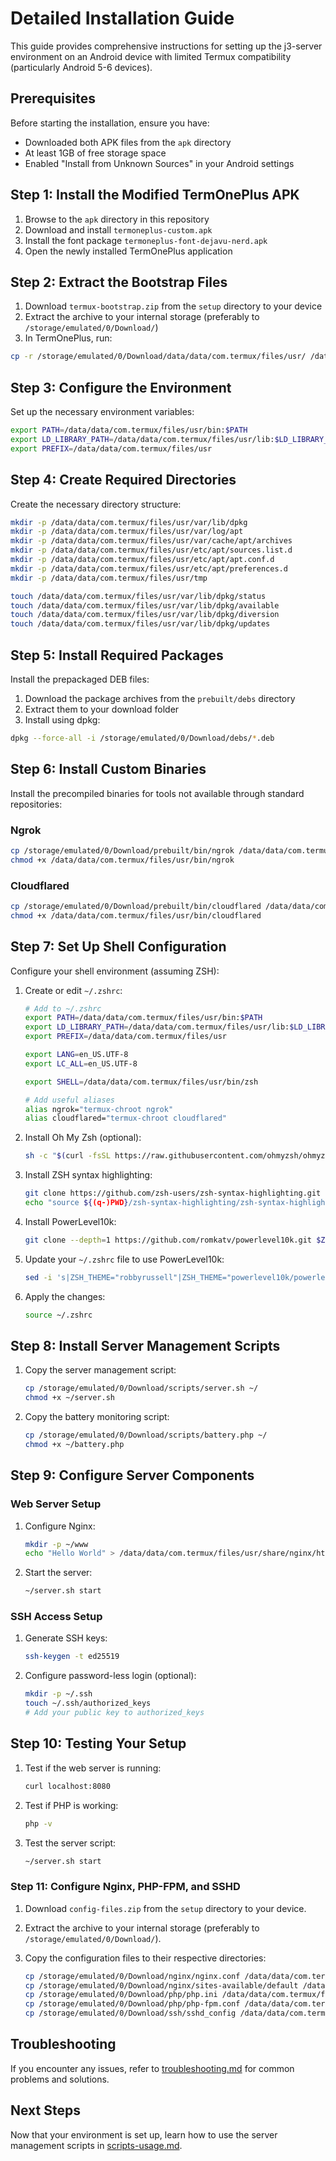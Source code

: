 # Detailed Installation Guide

This guide provides comprehensive instructions for setting up the j3-server environment on an Android device with limited Termux compatibility (particularly Android 5-6 devices).

## Prerequisites

Before starting the installation, ensure you have:

- Downloaded both APK files from the `apk` directory
- At least 1GB of free storage space
- Enabled "Install from Unknown Sources" in your Android settings

## Step 1: Install the Modified TermOnePlus APK

1. Browse to the `apk` directory in this repository
2. Download and install `termoneplus-custom.apk`
3. Install the font package `termoneplus-font-dejavu-nerd.apk`
4. Open the newly installed TermOnePlus application

## Step 2: Extract the Bootstrap Files

1. Download `termux-bootstrap.zip` from the `setup` directory to your device
2. Extract the archive to your internal storage (preferably to `/storage/emulated/0/Download/`)
3. In TermOnePlus, run:

```bash
cp -r /storage/emulated/0/Download/data/data/com.termux/files/usr/ /data/data/com.termux/files/.
```

## Step 3: Configure the Environment

Set up the necessary environment variables:

```bash
export PATH=/data/data/com.termux/files/usr/bin:$PATH
export LD_LIBRARY_PATH=/data/data/com.termux/files/usr/lib:$LD_LIBRARY_PATH
export PREFIX=/data/data/com.termux/files/usr
```

## Step 4: Create Required Directories

Create the necessary directory structure:

```bash
mkdir -p /data/data/com.termux/files/usr/var/lib/dpkg
mkdir -p /data/data/com.termux/files/usr/var/log/apt
mkdir -p /data/data/com.termux/files/usr/var/cache/apt/archives
mkdir -p /data/data/com.termux/files/usr/etc/apt/sources.list.d
mkdir -p /data/data/com.termux/files/usr/etc/apt/apt.conf.d
mkdir -p /data/data/com.termux/files/usr/etc/apt/preferences.d
mkdir -p /data/data/com.termux/files/usr/tmp

touch /data/data/com.termux/files/usr/var/lib/dpkg/status
touch /data/data/com.termux/files/usr/var/lib/dpkg/available
touch /data/data/com.termux/files/usr/var/lib/dpkg/diversion
touch /data/data/com.termux/files/usr/var/lib/dpkg/updates
```

## Step 5: Install Required Packages

Install the prepackaged DEB files:

1. Download the package archives from the `prebuilt/debs` directory
2. Extract them to your download folder
3. Install using dpkg:

```bash
dpkg --force-all -i /storage/emulated/0/Download/debs/*.deb
```

## Step 6: Install Custom Binaries

Install the precompiled binaries for tools not available through standard repositories:

### Ngrok

```bash
cp /storage/emulated/0/Download/prebuilt/bin/ngrok /data/data/com.termux/files/usr/bin/
chmod +x /data/data/com.termux/files/usr/bin/ngrok
```

### Cloudflared

```bash
cp /storage/emulated/0/Download/prebuilt/bin/cloudflared /data/data/com.termux/files/usr/bin/
chmod +x /data/data/com.termux/files/usr/bin/cloudflared
```

## Step 7: Set Up Shell Configuration

Configure your shell environment (assuming ZSH):

1. Create or edit `~/.zshrc`:
   ```bash
   # Add to ~/.zshrc
   export PATH=/data/data/com.termux/files/usr/bin:$PATH
   export LD_LIBRARY_PATH=/data/data/com.termux/files/usr/lib:$LD_LIBRARY_PATH
   export PREFIX=/data/data/com.termux/files/usr

   export LANG=en_US.UTF-8
   export LC_ALL=en_US.UTF-8

   export SHELL=/data/data/com.termux/files/usr/bin/zsh

   # Add useful aliases
   alias ngrok="termux-chroot ngrok"
   alias cloudflared="termux-chroot cloudflared"
   ```

2. Install Oh My Zsh (optional):
   ```bash
   sh -c "$(curl -fsSL https://raw.githubusercontent.com/ohmyzsh/ohmyzsh/master/tools/install.sh)"
   ```

3. Install ZSH syntax highlighting:
   ```bash
   git clone https://github.com/zsh-users/zsh-syntax-highlighting.git
   echo "source ${(q-)PWD}/zsh-syntax-highlighting/zsh-syntax-highlighting.zsh" >> ${ZDOTDIR:-$HOME}/.zshrc
   ```

4. Install PowerLevel10k:
   ```bash
   git clone --depth=1 https://github.com/romkatv/powerlevel10k.git $ZSH_CUSTOM/themes/powerlevel10k
   ```

5. Update your `~/.zshrc` file to use PowerLevel10k:
   ```bash
   sed -i 's|ZSH_THEME="robbyrussell"|ZSH_THEME="powerlevel10k/powerlevel10k"|' ~/.zshrc
   ```

6. Apply the changes:
   ```bash
   source ~/.zshrc
   ```

## Step 8: Install Server Management Scripts

1. Copy the server management script:
   ```bash
   cp /storage/emulated/0/Download/scripts/server.sh ~/
   chmod +x ~/server.sh
   ```

2. Copy the battery monitoring script:
   ```bash
   cp /storage/emulated/0/Download/scripts/battery.php ~/
   chmod +x ~/battery.php
   ```

## Step 9: Configure Server Components

### Web Server Setup

1. Configure Nginx:
   ```bash
   mkdir -p ~/www
   echo "Hello World" > /data/data/com.termux/files/usr/share/nginx/html/index.html
   ```

2. Start the server:
   ```bash
   ~/server.sh start
   ```

### SSH Access Setup

1. Generate SSH keys:
   ```bash
   ssh-keygen -t ed25519
   ```

2. Configure password-less login (optional):
   ```bash
   mkdir -p ~/.ssh
   touch ~/.ssh/authorized_keys
   # Add your public key to authorized_keys
   ```

## Step 10: Testing Your Setup

1. Test if the web server is running:
   ```bash
   curl localhost:8080
   ```

2. Test if PHP is working:
   ```bash
   php -v
   ```

3. Test the server script:
   ```bash
   ~/server.sh start
   ```

### Step 11: Configure Nginx, PHP-FPM, and SSHD

1. Download `config-files.zip` from the `setup` directory to your device.

2. Extract the archive to your internal storage (preferably to `/storage/emulated/0/Download/`).

3. Copy the configuration files to their respective directories:
   ```bash
   cp /storage/emulated/0/Download/nginx/nginx.conf /data/data/com.termux/files/usr/etc/nginx/nginx.conf
   cp /storage/emulated/0/Download/nginx/sites-available/default /data/data/com.termux/files/usr/etc/nginx/sites-available/default
   cp /storage/emulated/0/Download/php/php.ini /data/data/com.termux/files/usr/etc/php.ini
   cp /storage/emulated/0/Download/php/php-fpm.conf /data/data/com.termux/files/usr/etc/php-fpm.conf
   cp /storage/emulated/0/Download/ssh/sshd_config /data/data/com.termux/files/usr/etc/ssh/sshd_config
   ```

## Troubleshooting

If you encounter any issues, refer to [troubleshooting.md](troubleshooting.md) for common problems and solutions.

## Next Steps

Now that your environment is set up, learn how to use the server management scripts in [scripts-usage.md](scripts-usage.md).
